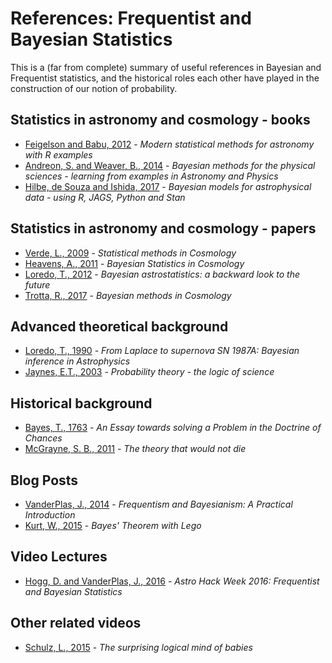 # References: Frequentist and Bayesian Statistics

This is a (far from complete) summary of useful references in Bayesian and Frequentist statistics, and the historical roles each other have played in the construction of our notion of probability. 


## Statistics in astronomy and cosmology - books

- [Feigelson and Babu, 2012](http://www.cambridge.org/fr/academic/subjects/physics/astronomy-general/modern-statistical-methods-astronomy-r-applications?format=HB&isbn=9780521767279) - *Modern statistical methods for astronomy with R examples*  
- [Andreon, S. and Weaver, B., 2014](http://www.springer.com/fr/book/9783319152868) - *Bayesian methods for the physical sciences - learning from examples in Astronomy and Physics*  
- [Hilbe, de Souza and Ishida, 2017](http://www.bayesianmethodsforastrophysicaldata.com) - *Bayesian models for astrophysical data - using R, JAGS, Python and Stan*  


## Statistics in astronomy and cosmology - papers

- [Verde, L., 2009](https://arxiv.org/abs/0911.3105) - *Statistical methods in Cosmology*  
- [Heavens, A., 2011](http://astrostatistics.psu.edu/su11scma5/HeavensLecturesSCMAVfull.pdf) - *Bayesian Statistics in Cosmology*  
- [Loredo, T., 2012](https://arxiv.org/pdf/1208.3036.pdf) - *Bayesian astrostatistics: a backward look to the future*  
- [Trotta, R., 2017](https://arxiv.org/pdf/1701.01467.pdf) - *Bayesian methods in Cosmology*  

## Advanced theoretical background

- [Loredo, T., 1990](http://bayes.wustl.edu/gregory/articles.pdf) - *From Laplace to supernova SN 1987A: Bayesian inference in Astrophysics*  
- [Jaynes, E.T., 2003](https://books.google.fr/books/about/Probability_Theory.html?id=tTN4HuUNXjgC&printsec=frontcover&source=kp_read_button&redir_esc=y#v=onepage&q&f=false) - *Probability theory - the logic of science*  

## Historical background

- [Bayes, T., 1763](http://www.stat.ucla.edu/history/essay.pdf) - *An Essay towards solving a Problem in the Doctrine of Chances*  
- [McGrayne, S. B., 2011](https://yalebooks.yale.edu/book/9780300188226/theory-would-not-die) - *The theory that would not die*  

## Blog Posts

- [VanderPlas, J., 2014](http://jakevdp.github.io/blog/2014/03/11/frequentism-and-bayesianism-a-practical-intro/) - *Frequentism and Bayesianism: A Practical Introduction*  
- [Kurt, W., 2015](https://www.countbayesie.com/blog/2015/2/18/bayes-theorem-with-lego) - *Bayes' Theorem with Lego*  

## Video Lectures

- [Hogg, D. and VanderPlas, J., 2016](https://www.youtube.com/watch?v=EjnR_Ehz-9M) - *Astro Hack Week 2016: Frequentist and Bayesian Statistics*  

## Other related videos

- [Schulz, L., 2015](https://www.ted.com/talks/laura_schulz_the_surprisingly_logical_minds_of_babies) - *The surprising logical mind of babies*  
